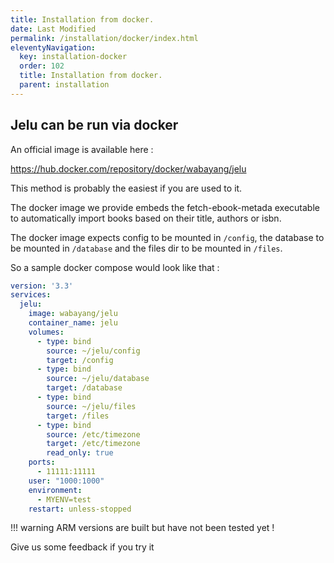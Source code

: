 ```yaml
---
title: Installation from docker.
date: Last Modified 
permalink: /installation/docker/index.html
eleventyNavigation:
  key: installation-docker
  order: 102
  title: Installation from docker.
  parent: installation
---
```

## Jelu can be run via docker

An official image is available here : 

https://hub.docker.com/repository/docker/wabayang/jelu

This method is probably the easiest if you are used to it.

The docker image we provide embeds the fetch-ebook-metada executable to automatically import books based on their title, authors or isbn.

The docker image expects config to be mounted in `/config`, the database to be mounted in `/database` and the files dir to be mounted in `/files`.

So a sample docker compose would look like that : 

```yaml
version: '3.3'
services:
  jelu:
    image: wabayang/jelu
    container_name: jelu
    volumes:
      - type: bind
        source: ~/jelu/config
        target: /config
      - type: bind
        source: ~/jelu/database
        target: /database
      - type: bind
        source: ~/jelu/files
        target: /files
      - type: bind
        source: /etc/timezone
        target: /etc/timezone
        read_only: true
    ports:
      - 11111:11111
    user: "1000:1000"
    environment:
      - MYENV=test
    restart: unless-stopped

```

!!! warning
    ARM versions are built but have not been tested yet !

Give us some feedback if you try it